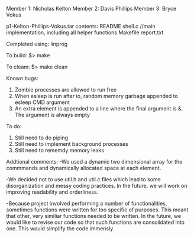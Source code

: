 Member 1: Nicholas Kelton
Member 2: Davis Phillips
Member 3: Bryce Vokus


 p1-Kelton-Phillips-Vokus.tar contents:
	README
	shell.c		//main implementation, including all helper functions 
	Makefile
	report.txt
	
Completed using: linprog

To build:
$> make

To cleam:
$> make clean 

Known bugs:
1. Zombie processes are allowed to run free
2. When esleep is run after io, random memory garbage appended to esleep CMD argument
3. An extra element is appended to a line where the final argument is &. The argument is always empty 

To do:
1. Still need to do piping
2. Still need to implement background processes
3. Still need to rememdy memory leaks 

Addtional comments:
-We used a dynamic two dimensional array for the commmands and dynamically allocated space at each element.

-We decided not to use util.h and util.c files which lead to some disorganization and messy coding practices. In
the future, we will work on improving readability and orderliness.

-Because project involved performing a number of functionalities, sometimes functions were written for too specific
of purposes. This meant that other, very similiar functions needed to be written. In the future, we would like to
revise our code so that such functions are consolidated into one. This would simplify the code immensly. 